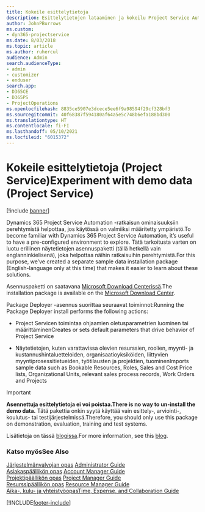 ```yaml
---
title: Kokeile esittelytietoja
description: Esittelytietojen lataaminen ja kokeilu Project Service Automationissa.
author: JohnPBurrows
ms.custom:
- dyn365-projectservice
ms.date: 8/03/2018
ms.topic: article
ms.author: ruhercul
audience: Admin
search.audienceType:
- admin
- customizer
- enduser
search.app:
- D365CE
- D365PS
- ProjectOperations
ms.openlocfilehash: 8835ce5907e3dcece5ee6f9a98594f29cf328bf3
ms.sourcegitcommit: 40f68387f594180af64a5e5c748b6efa188bd300
ms.translationtype: HT
ms.contentlocale: fi-FI
ms.lasthandoff: 05/10/2021
ms.locfileid: "6015372"
---
```

# <a name="experiment-with-demo-data-project-service"></a><span data-ttu-id="536c7-103">Kokeile esittelytietoja (Project Service)</span><span class="sxs-lookup"><span data-stu-id="536c7-103">Experiment with demo data (Project Service)</span></span>

[!include [banner](../includes/psa-now-project-operations.md)]

<span data-ttu-id="536c7-104">Dynamics 365 Project Service Automation -ratkaisun ominaisuuksiin perehtymistä helpottaa, jos käytössä on valmiiksi määritetty ympäristö.</span><span class="sxs-lookup"><span data-stu-id="536c7-104">To become familiar with Dynamics 365 Project Service Automation, it’s useful to have a pre-configured environment to explore.</span></span> <span data-ttu-id="536c7-105">Tätä tarkoitusta varten on luotu erillinen näytetietojen asennuspaketti (tällä hetkellä vain englanninkielisenä), joka helpottaa näihin ratkaisuihin perehtymistä.</span><span class="sxs-lookup"><span data-stu-id="536c7-105">For this purpose, we’ve created a separate sample data installation package (English-language only at this time) that makes it easier to learn about these solutions.</span></span> 

<span data-ttu-id="536c7-106">Asennuspaketti on saatavana [Microsoft Download Centerissä](https://go.microsoft.com/fwlink/?linkid=859966).</span><span class="sxs-lookup"><span data-stu-id="536c7-106">The installation package is available on the [Microsoft Download Center](https://go.microsoft.com/fwlink/?linkid=859966).</span></span>  

<span data-ttu-id="536c7-107">Package Deployer -asennus suorittaa seuraavat toiminnot:</span><span class="sxs-lookup"><span data-stu-id="536c7-107">Running the Package Deployer install performs the following actions:</span></span> 
  
-   <span data-ttu-id="536c7-108">Project Servicen toimintaa ohjaamien oletusparametrien luominen tai määrittäminen</span><span class="sxs-lookup"><span data-stu-id="536c7-108">Creates or sets default parameters that drive behavior of Project Service</span></span>  
  
-   <span data-ttu-id="536c7-109">Näytetietojen, kuten varattavissa olevien resurssien, roolien, myynti- ja kustannushintaluetteloiden, organisaatioyksiköiden, liittyvien myyntiprosessitietueiden, työtilausten ja projektien, tuominen</span><span class="sxs-lookup"><span data-stu-id="536c7-109">Imports sample data such as Bookable Resources, Roles, Sales and Cost Price lists, Organizational Units, relevant sales process records, Work Orders and Projects</span></span>    
  
> [!IMPORTANT]
> <span data-ttu-id="536c7-110">**Asennettuja esittelytietoja ei voi poistaa.**</span><span class="sxs-lookup"><span data-stu-id="536c7-110">**There is no way to un-install the demo data.**</span></span> <span data-ttu-id="536c7-111">Tätä pakettia onkin syytä käyttää vain esittely-, arviointi-, koulutus- tai testijärjestelmissä.</span><span class="sxs-lookup"><span data-stu-id="536c7-111">Therefore, you should only use this package on demonstration, evaluation, training and test systems.</span></span>

<span data-ttu-id="536c7-112">Lisätietoja on tässä [blogissa](https://blogs.msdn.microsoft.com/crm/2017/10/24/microsoft-dynamics-365-for-field-service-and-project-service-automation-sample-data).</span><span class="sxs-lookup"><span data-stu-id="536c7-112">For more information, see this [blog](https://blogs.msdn.microsoft.com/crm/2017/10/24/microsoft-dynamics-365-for-field-service-and-project-service-automation-sample-data).</span></span>





  
### <a name="see-also"></a><span data-ttu-id="536c7-113">Katso myös</span><span class="sxs-lookup"><span data-stu-id="536c7-113">See Also</span></span>  
 <span data-ttu-id="536c7-114">[Järjestelmänvalvojan opas](../psa/admin-guide.md) </span><span class="sxs-lookup"><span data-stu-id="536c7-114">[Administrator Guide](../psa/admin-guide.md) </span></span>  
 <span data-ttu-id="536c7-115">[Asiakaspäällikön opas](../psa/account-manager-guide.md) </span><span class="sxs-lookup"><span data-stu-id="536c7-115">[Account Manager Guide](../psa/account-manager-guide.md) </span></span>  
 <span data-ttu-id="536c7-116">[Projektipäällikön opas](../psa/project-manager-guide.md) </span><span class="sxs-lookup"><span data-stu-id="536c7-116">[Project Manager Guide](../psa/project-manager-guide.md) </span></span>  
 <span data-ttu-id="536c7-117">[Resurssipäällikön opas](../psa/resource-manager-guide.md) </span><span class="sxs-lookup"><span data-stu-id="536c7-117">[Resource Manager Guide](../psa/resource-manager-guide.md) </span></span>  
 [<span data-ttu-id="536c7-118">Aika-, kulu- ja yhteistyöopas</span><span class="sxs-lookup"><span data-stu-id="536c7-118">Time, Expense, and Collaboration Guide</span></span>](../psa/time-expense-collaboration-guide.md)


[!INCLUDE[footer-include](../includes/footer-banner.md)]